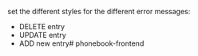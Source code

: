 set the different styles for the different error messages:
- DELETE entry
- UPDATE entry
- ADD new entry# phonebook-frontend
